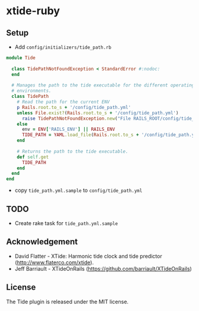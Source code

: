 # xtide-ruby

## Setup
* Add `config/initializers/tide_path.rb`
```ruby
module Tide
  
  class TidePathNotFoundException < StandardError #:nodoc:
  end
  
  # Manages the path to the tide executable for the different operating 
  # environments.
  class TidePath
    # Read the path for the current ENV
    p Rails.root.to_s + '/config/tide_path.yml'
    unless File.exist?(Rails.root.to_s + '/config/tide_path.yml')
      raise TidePathNotFoundException.new("File RAILS_ROOT/config/tide_path.yml not found")
    else
      env = ENV['RAILS_ENV'] || RAILS_ENV
      TIDE_PATH = YAML.load_file(Rails.root.to_s + '/config/tide_path.yml')[env]
    end
    
    # Returns the path to the tide executable.
    def self.get
      TIDE_PATH
    end
  end
end
```
* copy `tide_path.yml.sample` to `config/tide_path.yml`

## TODO
* Create rake task for `tide_path.yml.sample`

## Acknowledgement
* David Flatter - XTide: Harmonic tide clock and tide predictor (http://www.flaterco.com/xtide).
* Jeff Barriault - XTideOnRails (https://github.com/barriault/XTideOnRails)

## License
The Tide plugin is released under the MIT license.
